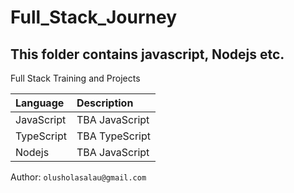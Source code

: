 # Full_Stack_Journey
## This folder contains javascript, Nodejs etc.

Full Stack Training and Projects


| Language | Description |
|:---------|:-----------|
|JavaScript | TBA JavaScript |
| TypeScript | TBA TypeScript |
| Nodejs | TBA JavaScript |

Author: ```olusholasalau@gmail.com```